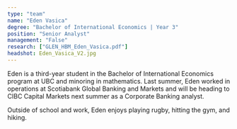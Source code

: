 ```yaml
---
type: "team"
name: "Eden Vasica"
degree: "Bachelor of International Economics | Year 3"
position: "Senior Analyst"
management: "False"
research: ["GLEN_HBM_Eden_Vasica.pdf"]
headshot: Eden_Vasica_V2.jpg
---
```


Eden is a third-year student in the Bachelor of International Economics program at UBC and minoring in mathematics. Last summer, Eden worked in operations at Scotiabank Global Banking and Markets and will be heading to CIBC Capital Markets next summer as a Corporate Banking analyst.

Outside of school and work, Eden enjoys playing rugby, hitting the gym, and hiking.
